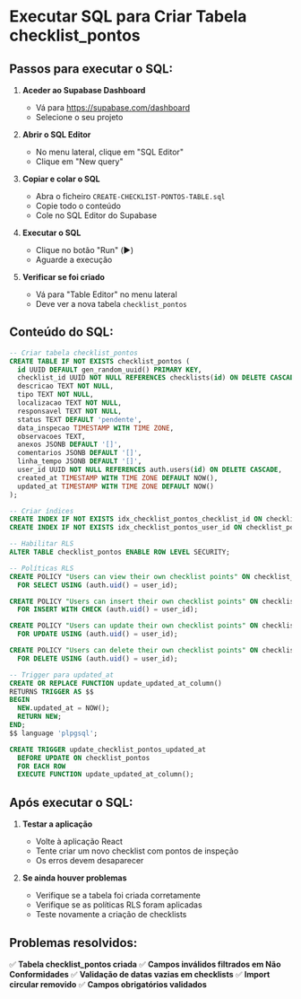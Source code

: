 # Executar SQL para Criar Tabela checklist_pontos

## Passos para executar o SQL:

1. **Aceder ao Supabase Dashboard**
   - Vá para https://supabase.com/dashboard
   - Selecione o seu projeto

2. **Abrir o SQL Editor**
   - No menu lateral, clique em "SQL Editor"
   - Clique em "New query"

3. **Copiar e colar o SQL**
   - Abra o ficheiro `CREATE-CHECKLIST-PONTOS-TABLE.sql`
   - Copie todo o conteúdo
   - Cole no SQL Editor do Supabase

4. **Executar o SQL**
   - Clique no botão "Run" (▶️)
   - Aguarde a execução

5. **Verificar se foi criado**
   - Vá para "Table Editor" no menu lateral
   - Deve ver a nova tabela `checklist_pontos`

## Conteúdo do SQL:

```sql
-- Criar tabela checklist_pontos
CREATE TABLE IF NOT EXISTS checklist_pontos (
  id UUID DEFAULT gen_random_uuid() PRIMARY KEY,
  checklist_id UUID NOT NULL REFERENCES checklists(id) ON DELETE CASCADE,
  descricao TEXT NOT NULL,
  tipo TEXT NOT NULL,
  localizacao TEXT NOT NULL,
  responsavel TEXT NOT NULL,
  status TEXT DEFAULT 'pendente',
  data_inspecao TIMESTAMP WITH TIME ZONE,
  observacoes TEXT,
  anexos JSONB DEFAULT '[]',
  comentarios JSONB DEFAULT '[]',
  linha_tempo JSONB DEFAULT '[]',
  user_id UUID NOT NULL REFERENCES auth.users(id) ON DELETE CASCADE,
  created_at TIMESTAMP WITH TIME ZONE DEFAULT NOW(),
  updated_at TIMESTAMP WITH TIME ZONE DEFAULT NOW()
);

-- Criar índices
CREATE INDEX IF NOT EXISTS idx_checklist_pontos_checklist_id ON checklist_pontos(checklist_id);
CREATE INDEX IF NOT EXISTS idx_checklist_pontos_user_id ON checklist_pontos(user_id);

-- Habilitar RLS
ALTER TABLE checklist_pontos ENABLE ROW LEVEL SECURITY;

-- Políticas RLS
CREATE POLICY "Users can view their own checklist points" ON checklist_pontos
  FOR SELECT USING (auth.uid() = user_id);

CREATE POLICY "Users can insert their own checklist points" ON checklist_pontos
  FOR INSERT WITH CHECK (auth.uid() = user_id);

CREATE POLICY "Users can update their own checklist points" ON checklist_pontos
  FOR UPDATE USING (auth.uid() = user_id);

CREATE POLICY "Users can delete their own checklist points" ON checklist_pontos
  FOR DELETE USING (auth.uid() = user_id);

-- Trigger para updated_at
CREATE OR REPLACE FUNCTION update_updated_at_column()
RETURNS TRIGGER AS $$
BEGIN
  NEW.updated_at = NOW();
  RETURN NEW;
END;
$$ language 'plpgsql';

CREATE TRIGGER update_checklist_pontos_updated_at
  BEFORE UPDATE ON checklist_pontos
  FOR EACH ROW
  EXECUTE FUNCTION update_updated_at_column();
```

## Após executar o SQL:

1. **Testar a aplicação**
   - Volte à aplicação React
   - Tente criar um novo checklist com pontos de inspeção
   - Os erros devem desaparecer

2. **Se ainda houver problemas**
   - Verifique se a tabela foi criada corretamente
   - Verifique se as políticas RLS foram aplicadas
   - Teste novamente a criação de checklists

## Problemas resolvidos:

✅ **Tabela checklist_pontos criada**
✅ **Campos inválidos filtrados em Não Conformidades**
✅ **Validação de datas vazias em checklists**
✅ **Import circular removido**
✅ **Campos obrigatórios validados**
